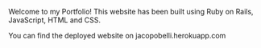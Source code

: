 Welcome to my Portfolio!
This website has been built using Ruby on Rails, JavaScript, HTML and CSS.

You can find the deployed website on jacopobelli.herokuapp.com
